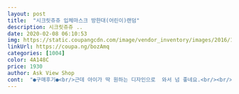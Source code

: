 ```yaml
---
layout: post 
title:  "시크릿쥬쥬 입체마스크 방한대(어린이)랜덤" 
description: 시크릿쥬쥬 ..
date: 2020-02-08 06:10:53 
img: https://static.coupangcdn.com/image/vendor_inventory/images/2016/10/13/10/2/97dda334-06b0-4017-9528-b8010a3c9839.jpg 
linkUrl: https://coupa.ng/bozAmq 
categories: [1004] 
color: 4A148C 
price: 1930 
author: Ask View Shop 
cont:  "●구매후기●<br/>근데 아이가 딱 원하는 디자인으로  와서 넘 좋네요.<br/><br/>길이를 조절할수 있어서 편하고 마스크 천은 생각보다 얇아요.<br/> 아이는 그게 편한지 이것만 하려고 합니다.<br/><br/>다른 상품평에서 봤듯이 상품 상세사진과는 다른 느낌의 쥬쥬가 왔어요.<br/> 베이비버젼 이라고 해야 하나요ㅎ 나름 귀여워요~ 약국에서 5000원씩 팔던데 반값이상으로 싸게사서 너무 좋아요<br/>도착하자마자 바로 착용하며 노네요~ ㅋㅋㅋ<br/>디자인이 랜덤으로 배송되어 살짝 걱정했어요.<br/><br/>아이가 시크릿쥬쥬를 넘 좋아해서 구매했는데... <br/><br/>쥬쥬를 좋아해서 구입한건데 단점은 얇아요 장점은 입체좋네요<br/>" 
---
```

